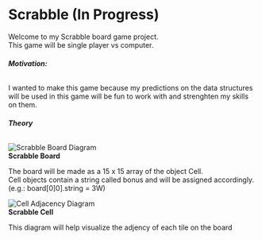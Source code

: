# Scrabble (In Progress)
Welcome to my Scrabble board game project.  
This game will be single player vs computer.  

###### **Motivation:**  
I wanted to make this game because my predictions on the data structures will be used in this game will be fun to work with and strenghten my skills on them.

###### **Theory**  
  
![Scrabble Board Diagram](https://user-images.githubusercontent.com/54327713/94985023-256a2780-0518-11eb-8503-aa42e883ffca.jpg)  
**Scrabble Board**  

The board will be made as a 15 x 15 array of the object Cell.  
Cell objects contain a string called bonus and will be assigned accordingly. (e.g.: board[0]0].string = 3W)
  
![Cell Adjacency Diagram](https://user-images.githubusercontent.com/54327713/94984360-d40a6a00-0510-11eb-9281-5bce37bad820.jpg)   
**Scrabble Cell**  

This diagram will help visualize the adjency of each tile on the board  

